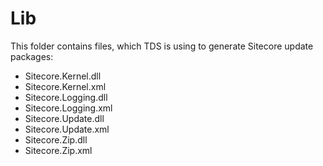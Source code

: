 # Lib

This folder contains files, which TDS is using to generate Sitecore update packages:

- Sitecore.Kernel.dll
- Sitecore.Kernel.xml
- Sitecore.Logging.dll
- Sitecore.Logging.xml
- Sitecore.Update.dll
- Sitecore.Update.xml
- Sitecore.Zip.dll
- Sitecore.Zip.xml